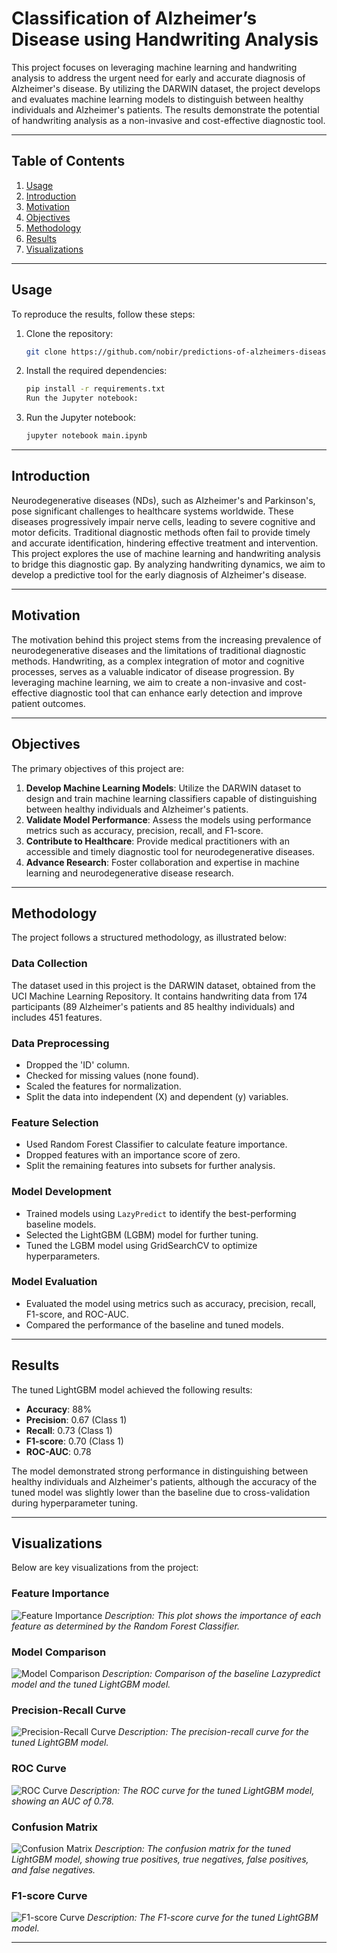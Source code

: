 # Classification of Alzheimer’s Disease using Handwriting Analysis

This project focuses on leveraging machine learning and handwriting analysis to address the urgent need for early and accurate diagnosis of Alzheimer's disease. By utilizing the DARWIN dataset, the project develops and evaluates machine learning models to distinguish between healthy individuals and Alzheimer's patients. The results demonstrate the potential of handwriting analysis as a non-invasive and cost-effective diagnostic tool.

---

## Table of Contents
1. [Usage](#usage)
2. [Introduction](#introduction)
3. [Motivation](#motivation)
4. [Objectives](#objectives)
5. [Methodology](#methodology)
6. [Results](#results)
7. [Visualizations](#visualizations)

---

## Usage
To reproduce the results, follow these steps:

1. Clone the repository:
   ```bash
   git clone https://github.com/nobir/predictions-of-alzheimers-disease-using-handwriting-analysis.git
2. Install the required dependencies:

   ```bash
   pip install -r requirements.txt
   Run the Jupyter notebook:
   ```
3. Run the Jupyter notebook:
   ```bash
   jupyter notebook main.ipynb
   ```

---

## Introduction
Neurodegenerative diseases (NDs), such as Alzheimer's and Parkinson's, pose significant challenges to healthcare systems worldwide. These diseases progressively impair nerve cells, leading to severe cognitive and motor deficits. Traditional diagnostic methods often fail to provide timely and accurate identification, hindering effective treatment and intervention. This project explores the use of machine learning and handwriting analysis to bridge this diagnostic gap. By analyzing handwriting dynamics, we aim to develop a predictive tool for the early diagnosis of Alzheimer's disease.

---

## Motivation
The motivation behind this project stems from the increasing prevalence of neurodegenerative diseases and the limitations of traditional diagnostic methods. Handwriting, as a complex integration of motor and cognitive processes, serves as a valuable indicator of disease progression. By leveraging machine learning, we aim to create a non-invasive and cost-effective diagnostic tool that can enhance early detection and improve patient outcomes.

---

## Objectives
The primary objectives of this project are:
1. **Develop Machine Learning Models**: Utilize the DARWIN dataset to design and train machine learning classifiers capable of distinguishing between healthy individuals and Alzheimer's patients.
2. **Validate Model Performance**: Assess the models using performance metrics such as accuracy, precision, recall, and F1-score.
3. **Contribute to Healthcare**: Provide medical practitioners with an accessible and timely diagnostic tool for neurodegenerative diseases.
4. **Advance Research**: Foster collaboration and expertise in machine learning and neurodegenerative disease research.

---

## Methodology
The project follows a structured methodology, as illustrated below:

### Data Collection
The dataset used in this project is the DARWIN dataset, obtained from the UCI Machine Learning Repository. It contains handwriting data from 174 participants (89 Alzheimer's patients and 85 healthy individuals) and includes 451 features.

### Data Preprocessing
- Dropped the 'ID' column.
- Checked for missing values (none found).
- Scaled the features for normalization.
- Split the data into independent (X) and dependent (y) variables.

### Feature Selection
- Used Random Forest Classifier to calculate feature importance.
- Dropped features with an importance score of zero.
- Split the remaining features into subsets for further analysis.

### Model Development
- Trained models using `LazyPredict` to identify the best-performing baseline models.
- Selected the LightGBM (LGBM) model for further tuning.
- Tuned the LGBM model using GridSearchCV to optimize hyperparameters.

### Model Evaluation
- Evaluated the model using metrics such as accuracy, precision, recall, F1-score, and ROC-AUC.
- Compared the performance of the baseline and tuned models.

---

## Results
The tuned LightGBM model achieved the following results:
- **Accuracy**: 88%
- **Precision**: 0.67 (Class 1)
- **Recall**: 0.73 (Class 1)
- **F1-score**: 0.70 (Class 1)
- **ROC-AUC**: 0.78

The model demonstrated strong performance in distinguishing between healthy individuals and Alzheimer's patients, although the accuracy of the tuned model was slightly lower than the baseline due to cross-validation during hyperparameter tuning.

---

## Visualizations
Below are key visualizations from the project:

### Feature Importance
![Feature Importance](image/Feature%20Importances.png)
*Description: This plot shows the importance of each feature as determined by the Random Forest Classifier.*

### Model Comparison
![Model Comparison](image/Compare%20Lazypredict%20Model%20vs%20Tuning%20Model.png)
*Description: Comparison of the baseline Lazypredict model and the tuned LightGBM model.*

### Precision-Recall Curve
![Precision-Recall Curve](image/Precision-Recall%20Curve%20(Tuning%20LGBM).png)
*Description: The precision-recall curve for the tuned LightGBM model.*

### ROC Curve
![ROC Curve](image/Receiver%20Operating%20Characteristic%20(ROC)%20Curve%20(Tuning%20Model).png)
*Description: The ROC curve for the tuned LightGBM model, showing an AUC of 0.78.*

### Confusion Matrix
![Confusion Matrix](image/Confusion%20Matrix%20(Tuning%20LGBM).png)
*Description: The confusion matrix for the tuned LightGBM model, showing true positives, true negatives, false positives, and false negatives.*

### F1-score Curve
![F1-score Curve](image/F1-score%20Curve%20(Tuning%20LGBM).png)
*Description: The F1-score curve for the tuned LightGBM model.*

---
